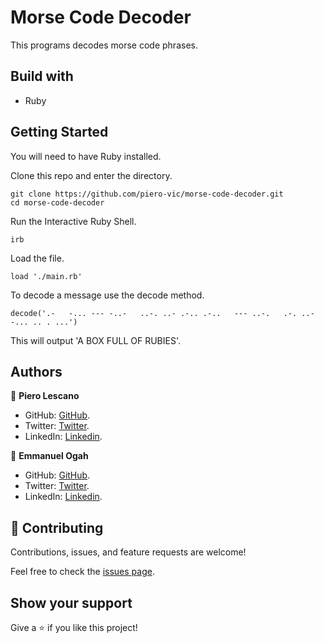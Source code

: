 # Morse Code Decoder

This programs decodes morse code phrases.

## Build with

- Ruby

## Getting Started

You will need to have Ruby installed.

Clone this repo and enter the directory.

```shell
git clone https://github.com/piero-vic/morse-code-decoder.git
cd morse-code-decoder
```

Run the Interactive Ruby Shell.

```shell
irb
```

Load the file.

```irb
load './main.rb'
```

To decode a message use the decode method.

```irb
decode('.-   -... --- -..-   ..-. ..- .-.. .-..   --- ..-.   .-. ..- -... .. . ...')
```

This will output 'A BOX FULL OF RUBIES'.

## Authors

👤 **Piero Lescano**

- GitHub: [GitHub](https://github.com/piero-vic).
- Twitter: [Twitter](https://twitter.com/v1ccenzo).
- LinkedIn: [Linkedin](https://www.linkedin.com/in/piero-lescano).

👤 **Emmanuel Ogah**

- GitHub: [GitHub](https://github.com/Emmy-github-webdev).
- Twitter: [Twitter](https://twitter.com/OgaemmanuelOga).
- LinkedIn: [Linkedin](https://www.linkedin.com/in/emmanuel-oga-16171584/).


## 🤝 Contributing

Contributions, issues, and feature requests are welcome!

Feel free to check the [issues page](https://github.com/piero-vic/clinic_database/issues).

## Show your support

Give a ⭐️ if you like this project!
